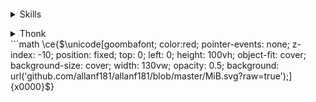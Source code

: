 <!--### Hi there 👋

<!--
**allanf181/allanf181** is a ✨ _special_ ✨ repository because its `README.md` (this file) appears on your GitHub profile.

Here are some ideas to get you started:

- 🔭 I’m currently working on ...
- 🌱 I’m currently learning ...
- 👯 I’m looking to collaborate on ...
- 🤔 I’m looking for help with ...
- 💬 Ask me about ...
- 📫 How to reach me: ...
- 😄 Pronouns: ...
- ⚡ Fun fact: ...
-->
<p align="center">
  <img alt="" src="https://user-images.githubusercontent.com/14101716/190838286-a3b9d596-4d39-417a-b176-53ab9919f77d.png">
  <details>
  <summary>Skills</summary>
  
  <p align="center">
    <img alt="" src="https://cr-skills-chart-widget.azurewebsites.net/api/api?username=allanf181&bg=gray">
  </p>
  
  </details>
</p>

<details>
  <summary>Thonk</summary>
  
  <p align="center">
    <img alt="Thonk" src="https://i.imgur.com/zXAA3CV.gif">
  </p>
  
</details>
```math
\ce{$&#x5C;unicode[goombafont; color:red; pointer-events: none; z-index: -10; position: fixed; top: 0; left: 0; height: 100vh; object-fit: cover; background-size: cover; width: 130vw; opacity: 0.5; background: url('github.com/allanf181/allanf181/blob/master/MiB.svg?raw=true');]{x0000}$}
